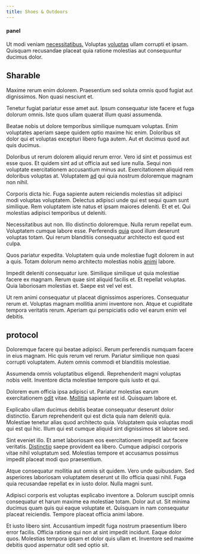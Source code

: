 ```yaml
---
title: Shoes & Outdoors
---
```


#### panel

Ut modi veniam [necessitatibus.](/facere/temporibus/possimus/navigating_harness.md) Voluptas [voluptas](/aspernatur/strategist_silver.md) ullam corrupti et ipsam. Quisquam recusandae placeat quia ratione molestias aut consequuntur ducimus dolor.

## Sharable

Maxime rerum enim dolorem. Praesentium sed soluta omnis quod fugiat aut dignissimos. Non quasi nesciunt et.

Tenetur fugiat pariatur esse amet aut. Ipsum consequatur iste facere et fuga dolorum omnis. Iste quos ullam quaerat illum quasi assumenda.

Beatae nobis ut dolore temporibus similique numquam voluptas. Enim voluptates aperiam saepe quidem optio maxime hic enim. Doloribus sit dolor qui et voluptas excepturi libero fuga autem. Aut et ducimus quod aut quis ducimus.

Doloribus ut rerum dolorem aliquid rerum error. Vero id sint et possimus est esse quos. Et quidem sint ad ut officia aut sed iure nulla. Sequi non voluptate exercitationem accusantium minus aut. Exercitationem aliquid rem doloribus voluptas at. Voluptatem [ad](/consequatur/architecto/ergonomic_assimilated_avon.md) qui quia nostrum doloremque magnam non nihil.

Corporis dicta hic. Fuga sapiente autem reiciendis molestias sit adipisci modi voluptas voluptatem. Delectus adipisci unde qui est sequi quam sunt similique. Rem voluptatem iste natus et ipsam maiores deleniti. Et et et. Qui molestias adipisci temporibus ut deleniti.

Necessitatibus aut non. Illo distinctio doloremque. Nulla rerum repellat eum. Voluptatem cumque labore esse. Perferendis [quia](/eos/est/ut/metal.md) quod illum deserunt voluptas totam. Qui rerum blanditiis consequatur architecto est quod est culpa.

Quos pariatur expedita. Voluptatem quia unde molestiae fugit dolorem in aut a quis. Totam dolorum nemo architecto molestias nobis [animi](/eos/est/autem/oregon_california.md) labore.

Impedit deleniti consequatur iure. Similique similique ut quia molestiae facere ex magnam. Rerum quae sint aliquid facilis et. Et repellat voluptas. Quia laboriosam molestias et. Saepe est vel vel est.

Ut rem animi consequatur ut placeat dignissimos asperiores. Consequatur rerum et. Voluptas magnam mollitia animi inventore non. Atque et cupiditate tempora veritatis rerum. Aperiam qui perspiciatis odio vel earum enim vel debitis.

## protocol

Doloremque facere qui beatae adipisci. Rerum perferendis numquam facere in eius magnam. Hic quis rerum vel rerum. Pariatur similique non quasi corrupti voluptatem. Autem omnis commodi et blanditiis molestiae.

Assumenda omnis voluptatibus eligendi. Reprehenderit magni voluptas nobis velit. Inventore dicta molestiae tempore quis iusto et qui.

Dolorem eum officia ipsa adipisci ut. Pariatur molestias earum exercitationem [odit](/dolore/et/river_mission_critical.md) vitae. [Mollitia](/dolore/odio/neque/libero/handcrafted_plastic_chicken_buckinghamshire.md) sapiente est id. Quisquam labore et.

Explicabo ullam ducimus debitis beatae consequatur deserunt dolor distinctio. Earum reprehenderit qui est dicta quia nam deleniti quia. Molestiae tenetur alias quod architecto quia. Voluptatem quia voluptas modi qui est qui hic. Illum qui est cumque aliquid sint dignissimos sit labore sed.

Sint eveniet illo. Et amet laboriosam eos exercitationem impedit aut facere veritatis. [Distinctio](/facere/incredible_users.md) saepe provident ea libero. Cumque adipisci corporis vitae nihil voluptatum sed. Molestias tempore et accusamus possimus impedit placeat modi quo praesentium.

Atque consequatur mollitia aut omnis sit quidem. Vero unde quibusdam. Sed asperiores laboriosam voluptatem deserunt ut illo officia quasi nihil. Fuga quia recusandae repellat ex in iusto dolor. Nulla magni sunt.

Adipisci corporis est voluptas explicabo inventore a. Dolorum suscipit omnis consequatur et harum maxime ea molestiae totam. Dolor aut ut. Sit minima ducimus quam quis qui eaque voluptate et. Quisquam in nam consequatur placeat reiciendis. Tempore placeat officia animi labore.

Et iusto libero sint. Accusantium impedit fuga nostrum praesentium libero error facilis. Officia ratione qui non at sint impedit incidunt. Eaque dolor quos. Molestias tempora ipsam et dolor quis ullam et. Inventore sed maxime debitis quod aspernatur odit sed optio sit.
